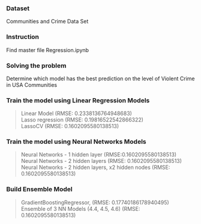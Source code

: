 ### Dataset
Communities and Crime Data Set<br />

### Instruction
Find master file Regression.ipynb<br />

### Solving the problem
Determine which model has the best prediction on the level of Violent Crime in USA Communities<br />

### Train the model using Linear Regression Models
> Linear Model (RMSE: 0.2338136764948683)<br />
> Lasso regression (RMSE: 0.19816522542866322)<br />
> LassoCV (RMSE: 0.1602095580138513)<br />

### Train the model using Neural Networks Models
> Neural Networks - 1 hidden layer (RMSE:0.1602095580138513)<br />
> Neural Networks - 2 hidden layers (RMSE: 0.1602095580138513)<br />
> Neural Networks - 2 hidden layers, x2 hidden nodes (RMSE: 0.1602095580138513)<br />

### Build Ensemble Model
> GradientBoostingRegressor, (RMSE: 0.17740186178940495)<br />
> Ensemble of 3 NN Models (4.4, 4.5, 4.6) (RMSE: 0.1602095580138513)<br />
